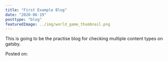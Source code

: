 ```yaml
---
title: "First Example Blog"
date: "2020-06-19"
posttype: "blog"
featuredImage: ../img/world_game_thumbnail.png
---
```


This is going to be the practise blog for checking multiple content types on gatsby.

Posted on:
